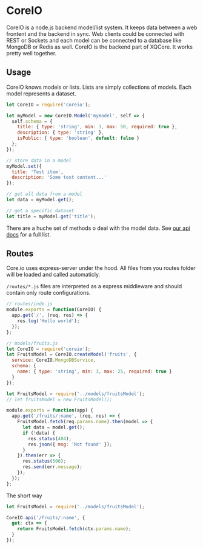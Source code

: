 CoreIO
=======

CoreIO is a node.js backend model/list system. It keeps data between a web frontent and the backend in sync. Web clients could be connected with REST or Sockets and each model can be connected to a database like MongoDB or Redis as well. CoreIO is the backend part of XQCore. It works pretty well together.

Usage
-----

CoreIO knows models or lists. Lists are simply collections of models. Each model represents a dataset.

```js
let CoreIO = require('coreio');

let myModel = new CoreIO.Model('mymodel', self => {
  self.schema = {
    title: { type: 'string', min: 3, max: 50, required: true },
    description: { type: 'string' },
    isPublic: { type: 'boolean', default: false }
  };
});

// store data in a model
myModel.set({
  title: 'Test item',
  description: 'Some test content...'
});

// get all data from a model
let data = myModel.get();

// get a specific dataset
let title = myModel.get('title');

```
 There are a huche set of methods o deal with the model data.
 See [our api docs](docs) for a full list.

Routes
------

Core.io uses express-server under the hood. All files from you routes folder will be loaded and called automaticly.

`/routes/*.js` files are interpreted as a express middleware and should contain only route configurations.

```js
// routes/inde.js
module.exports = function(CoreIO) {
  app.get('/', (req, res) => {
    res.log('Hello world');
  });
};

```

```js
// models/fruits.js
let CoreIO = require('coreio');
let FruitsModel = CoreIO.createModel('fruits', {
  service: CoreIO.MongoDBService,
  schema: {
    name: { type: 'string', min: 3, max: 25, required: true }
  }
});

```


```js
let FruitsModel = require('../models/fruitsModel');
// let fruitsModel = new FruitsModel();

module.exports = function(app) {
  app.get('/fruits/:name', (req, res) => {
    FruitsModel.fetch(req.params.name).then(model => {
      let data = model.get();
      if (!data) {
        res.status(404);
        res.json({ msg: 'Not found' });
      }
    }).then(err => {
      res.status(500);
      res.send(err.message);
    });
  });
};

```

The short way

```js
let FruitsModel = require('../models/fruitsModel');

CoreIO.api('/fruits/:name', {
  get: ctx => {
    return FruitsModel.fetch(ctx.params.name);
  }
});

```
